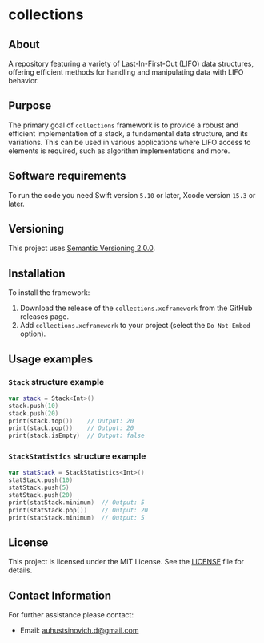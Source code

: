 # collections

## About 

A repository featuring a variety of Last-In-First-Out (LIFO) data structures, offering efficient methods for handling and manipulating data with LIFO behavior.

## Purpose

The primary goal of `collections` framework is to provide a robust and efficient implementation of a stack, a fundamental data structure, and its variations. This can be used in various applications where LIFO access to elements is required, such as algorithm implementations and more.

## Software requirements

To run the code you need Swift version `5.10` or later, Xcode version `15.3` or later.

## Versioning

This project uses [Semantic Versioning 2.0.0](https://semver.org/).

## Installation

To install the framework:

1. Download the release of the `collections.xcframework` from the GitHub releases page.
1. Add `collections.xcframework` to your project (select the `Do Not Embed` option).

## Usage examples

### `Stack` structure example

```swift
var stack = Stack<Int>()
stack.push(10)
stack.push(20)
print(stack.top())    // Output: 20
print(stack.pop())    // Output: 20
print(stack.isEmpty)  // Output: false
```

### `StackStatistics` structure example

```swift
var statStack = StackStatistics<Int>()
statStack.push(10)
statStack.push(5)
statStack.push(20)
print(statStack.minimum)  // Output: 5
print(statStack.pop())    // Output: 20
print(statStack.minimum)  // Output: 5
```

## License

This project is licensed under the MIT License. See the [LICENSE](LICENSE) file for details.

## Contact Information

For further assistance please contact:

- Email: auhustsinovich.d@gmail.com
